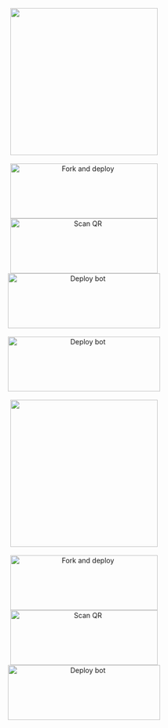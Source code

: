 <div align="center">
  <img border-radius: 15px src="https://bit.ly/3xIziTB" width="300" height="300"/>
    <div>
<br>
<a href="https://github.com/princerudh-prh/prince-rudh-md/fork"><img align="center" src="https://i.imgur.com/h3SNsnv.png" alt="Fork and deploy" height="112" width="300" /></a>
<div>
<a href="https://bit.ly/prince-rudh-md-qr"><img align="center" src="https://i.imgur.com/ozgizrD.png" alt="Scan QR" height="112" width="300" /></a>
<div>
  <a href="https://gist.github.com/princerudh-prh/973c02f5f66512f8d0993f5875d33b98" target="blank"><img align="center" src="https://i.imgur.com/gqrPrrf.png" alt="Deploy bot" height="112" width="310" /></a>
  <div>
<br>
<div>
  <a href="https://heroku.com/deploy?template=https://github.com/kfasachuu/prhw" target="blank"><img align="center" src="https://bit.ly/prhdeploy" alt="Deploy bot" height="112" width="310" /></a>
  <div>
<br>





<div align="center">
  <img border-radius: 15px src="https://bit.ly/3xIziTB" width="300" height="300"/>
    <div>
<br>
<a href="https://github.com/princerudh-prh/prince-rudh-md/fork"><img align="center" src="https://i.imgur.com/h3SNsnv.png" alt="Fork and deploy" height="112" width="300" /></a>
<div>
<a href="https://bit.ly/prince-rudh-md-qr"><img align="center" src="https://i.imgur.com/cdo0yUW.png" alt="Scan QR" height="112" width="300" /></a>
<div>
  <a href="https://gist.github.com/princerudh-prh/973c02f5f66512f8d0993f5875d33b98" target="blank"><img align="center" src="https://i.imgur.com/gqrPrrf.png" alt="Deploy bot" height="112" width="310" /></a>
  <div>
<br>


 
